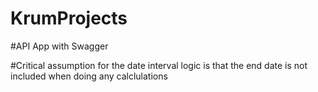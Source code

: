 # KrumProjects
#API App with Swagger

#Critical assumption for the date interval logic is that the end date is not included when doing any calclulations
